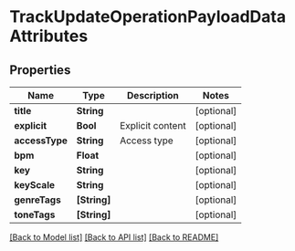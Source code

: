 # TrackUpdateOperationPayloadDataAttributes

## Properties
Name | Type | Description | Notes
------------ | ------------- | ------------- | -------------
**title** | **String** |  | [optional] 
**explicit** | **Bool** | Explicit content | [optional] 
**accessType** | **String** | Access type | [optional] 
**bpm** | **Float** |  | [optional] 
**key** | **String** |  | [optional] 
**keyScale** | **String** |  | [optional] 
**genreTags** | **[String]** |  | [optional] 
**toneTags** | **[String]** |  | [optional] 

[[Back to Model list]](../README.md#documentation-for-models) [[Back to API list]](../README.md#documentation-for-api-endpoints) [[Back to README]](../README.md)


